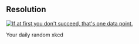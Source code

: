 ## Resolution
[![If at first you don't succeed, that's one data point.](https://imgs.xkcd.com/comics/resolution.png)](https://xkcd.com/1154/ "If at first you don't succeed, that's one data point.")

Your daily random xkcd
